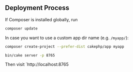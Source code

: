 
## Deployment Process

If Composer is installed globally, run

```bash
composer update
```

In case you want to use a custom app dir name (e.g. `/myapp/`):

```bash
composer create-project --prefer-dist cakephp/app myapp
```

```bash
bin/cake server -p 8765
```

Then visit `http://localhost:8765


